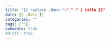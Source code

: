 ```yaml
---
title: "{{ replace .Name "-" " " | title }}"
date: {{ .Date }}
categories: "" 
tags: [""]
comments: true
#draft: true
---
```


